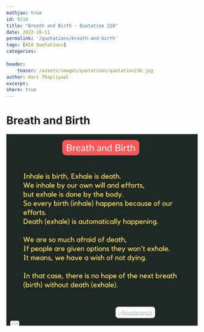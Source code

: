 ```yaml
---
mathjax: true
id: 9218
title: "Breath and Birth - Quotation 218"
date: 2022-10-11
permalink: '/quotations/breath-and-birth'
tags: [WIA Quotations] 
categories: 

header:
    teaser: /assets/images/quotations/quotation218.jpg
author: Hari Thapliyaal 
excerpt:
share: true 
---
```


# Breath and Birth

![Breath and Birth](/assets/images/quotations/quotation218.jpg)
